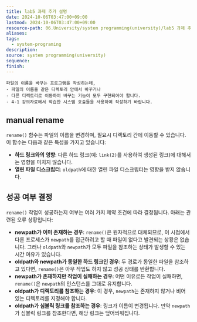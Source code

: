 ```yaml
---
title: lab5 과제 추가 설명
date: 2024-10-06T03:47:00+09:00
lastmod: 2024-10-06T03:47:00+09:00
resource-path: 06.University/system programming(university)/lab5 과제 추가 설명.md
aliases: 
tags:
  - system-programing
description: 
source: system programming(university)
sequence: 
finish: 
---
```

```
파일의 이름을 바꾸는 프로그램을 작성하는데, 
- 파일의 이름을 같은 디렉토리 안에서 바꾸거나 
- 다른 디렉토리로 이동하여 바꾸는 기능이 모두 구현되어야 합니다. 
- 4-1 강의자료에서 학습한 시스템 호출들을 사용하여 작성하기 바랍니다.
```


## manual rename
`rename()` 함수는 파일의 이름을 변경하며, 필요시 디렉토리 간에 이동할 수 있습니다. 이 함수는 다음과 같은 특성을 가지고 있습니다:
- **하드 링크와의 영향**: 다른 하드 링크(예: `link(2)`를 사용하여 생성된 링크)에 대해서는 영향을 미치지 않습니다.
- **열린 파일 디스크립터**: `oldpath`에 대한 열린 파일 디스크립터는 영향을 받지 않습니다.

## 성공 여부 결정
`rename()` 작업이 성공하는지 여부는 여러 가지 제약 조건에 따라 결정됩니다. 아래는 관련된 오류 상황입니다:
- **newpath가 이미 존재하는 경우**: `rename()`은 원자적으로 대체되므로, 이 시점에서 다른 프로세스가 `newpath`를 접근하려고 할 때 파일이 없다고 발견되는 상황은 없습니다. 그러나 `oldpath`와 `newpath`가 모두 파일을 참조하는 상태가 발생할 수 있는 시간 여유가 있습니다.
- **oldpath와 newpath가 동일한 하드 링크인 경우**: 두 경로가 동일한 파일을 참조하고 있다면, `rename()`은 아무 작업도 하지 않고 성공 상태를 반환합니다.
- **newpath가 존재하지만 작업이 실패하는 경우**: 어떤 이유로든 작업이 실패하면, `rename()`은 `newpath`의 인스턴스를 그대로 유지합니다.
- **oldpath가 디렉토리를 참조하는 경우**: 이 경우, `newpath`는 존재하지 않거나 비어 있는 디렉토리를 지정해야 합니다.
- **oldpath가 심볼릭 링크를 참조하는 경우**: 링크가 이름이 변경됩니다. 만약 `newpath`가 심볼릭 링크를 참조한다면, 해당 링크는 덮어씌워집니다.